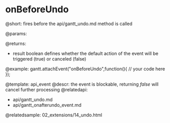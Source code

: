 onBeforeUndo
=============

@short:
	fires before the api/gantt_undo.md method is called

@params:

@returns:

- result     boolean       defines whether the default action of the event will be triggered (true) or canceled (false) 

@example:
gantt.attachEvent("onBeforeUndo",function(){
	// your code here
});

@template:	api_event
@descr:
the event is blockable, returning *false* will cancel further processing
@relatedapi:
- api/gantt_undo.md
- api/gantt_onafterundo_event.md

@relatedsample:
02_extensions/14_undo.html